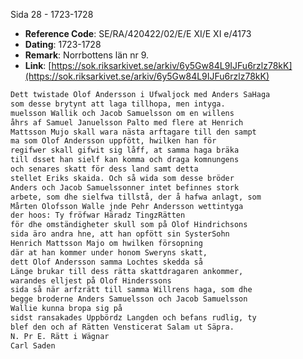 Sida 28 - 1723-1728

- **Reference Code**: SE/RA/420422/02/E/E XI/E XI e/4173
- **Dating**: 1723-1728
- **Remark**: Norrbottens län nr 9.
- **Link**: [https://sok.riksarkivet.se/arkiv/6y5Gw84L9IJFu6rzlz78kK](https://sok.riksarkivet.se/arkiv/6y5Gw84L9IJFu6rzlz78kK)

```txt linenums="1"
Dett twistade Olof Andersson i Ufwaljock med Anders SaHaga
som desse brytynt att laga tillhopa, men intyga.
muelsson Wallik och Jacob Samuelsson om en willens
åhrs af Samuel Januelsson Palto med flere at Henrich
Mattsson Mujo skall wara nästa arftagare till den sampt
ma som Olof Andersson uppfött, hwilken han för
regifwer skall gifwit sig låff, at samma haga bräka
till dsset han sielf kan komma och draga komnungens
och senares skatt för dess land samt detta
stellet Eriks skaida. Och så wida som desse bröder
Anders och Jacob Samuelssonner intet befinnes stork
arbete, som dhe sielfwa tillstå, der å hafwa anlagt, som
Mårten Olofsson Walle jnde Pehr Andersson wettintyga
der hoos: Ty fröfwar Häradz TingzRätten
för dhe omständigheter skull som på Olof Hindrichsons
sida äro andra hne, att han opfött sin SysterSohn
Henrich Mattsson Majo om hwilken försopning
där at han kommer under honom Sweryns skatt,
dett Olof Andersson samma Lochtes skedda så
Länge brukar till dess rätta skattdragaren ankommer,
warandes elljest på Olof Hinderssons
sida så när arfzrätt till samma Willrens haga, som dhe
begge broderne Anders Samuelsson och Jacob Samuelsson
Wallie kunna bropa sig på
sidst ransakades Uppbördz Langden och befans rudlig, ty
blef den och af Rätten Vensticerat Salam ut Säpra.
N. Pr E. Rätt i Wägnar
Carl Saden
```
